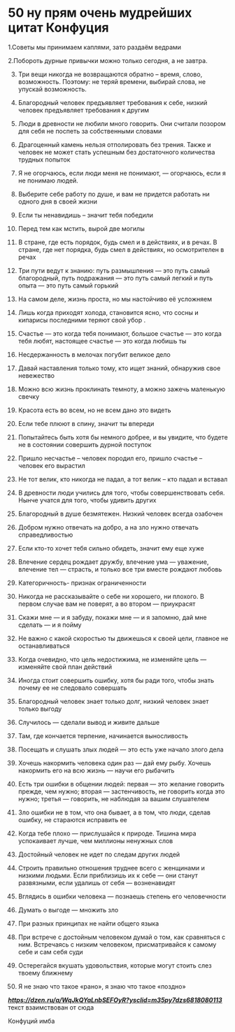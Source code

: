 # 50 ну прям очень мудрейших цитат Конфуция

 1.Советы мы принимаем каплями, зато раздаём ведрами

 2.Побороть дурные привычки можно только сегодня, а не завтра.

3. Три вещи никогда не возвращаются обратно – время, слово, возможность. Поэтому: не теряй времени, выбирай слова, не упускай возможность.

4. Благородный человек предъявляет требования к себе, низкий человек предъявляет требования к другим

5. Люди в древности не любили много говорить. Они считали позором для себя не поспеть за собственными словами
  
6. Драгоценный камень нельзя отполировать без трения. Также и человек не может стать успешным без достаточного количества трудных попыток

7. Я не огорчаюсь, если люди меня не понимают, — огорчаюсь, если я не понимаю людей.

8. Выберите себе работу по душе, и вам не придется работать ни одного дня в своей жизни

9. Если ты ненавидишь – значит тебя победили
   
10. Перед тем как мстить, вырой две могилы

11. В стране, где есть порядок, будь смел и в действиях, и в речах. В стране, где нет порядка, будь смел в действиях, но осмотрителен в речах

12. Три пути ведут к знанию: путь размышления — это путь самый благородный, путь подражания — это путь самый легкий и путь опыта — это путь самый горький

13. На самом деле, жизнь проста, но мы настойчиво её усложняем

14. Лишь когда приходят холода, становится ясно, что сосны и кипарисы последними теряют свой убор .

15. Счастье — это когда тебя понимают, большое счастье — это когда тебя любят, настоящее счастье — это когда любишь ты

16. Несдержанность в мелочах погубит великое дело

17. Давай наставления только тому, кто ищет знаний, обнаружив свое невежество

18. Можно всю жизнь проклинать темноту, а можно зажечь маленькую свечку

19. Красота есть во всем, но не всем дано это видеть

20. Если тебе плюют в спину, значит ты впереди

21. Попытайтесь быть хотя бы немного добрее, и вы увидите, что будете не в состоянии совершить дурной поступок

22. Пришло несчастье – человек породил его, пришло счастье – человек его вырастил

23. Не тот велик, кто никогда не падал, а тот велик – кто падал и вставал

24. В древности люди учились для того, чтобы совершенствовать себя. Нынче учатся для того, чтобы удивить других

25. Благородный в душе безмятежен. Низкий человек всегда озабочен

26. Добром нужно отвечать на добро, а на зло нужно отвечать справедливостью

27. Если кто-то хочет тебя сильно обидеть, значит ему еще хуже

28. Влечение сердец рождает дружбу, влечение ума — уважение, влечение тел — страсть, и только все три вместе рождают любовь

29. Категоричность- признак ограниченности

30. Никогда не рассказывайте о себе ни хорошего, ни плохого. В первом случае вам не поверят, а во втором — приукрасят

31. Скажи мне — и я забуду, покажи мне — и я запомню, дай мне сделать — и я пойму

32. Не важно с какой скоростью ты движешься к своей цели, главное не останавливаться

33. Когда очевидно, что цель недостижима, не изменяйте цель — изменяйте свой план действий

34. Иногда стоит совершить ошибку, хотя бы ради того, чтобы знать почему ее не следовало совершать

35. Благородный человек знает только долг, низкий человек знает только выгоду

36. Случилось — сделали вывод и живите дальше

37. Там, где кончается терпение, начинается выносливость

38. Посещать и слушать злых людей — это есть уже начало злого дела

39. Хочешь накормить человека один раз — дай ему рыбу. Хочешь накормить его на всю жизнь — научи его рыбачить

40. Есть три ошибки в общении людей: первая — это желание говорить прежде, чем нужно; вторая — застенчивость, не говорить когда это нужно; третья — говорить, не наблюдая за вашим слушателем

41. Зло ошибки не в том, что она бывает, а в том, что люди, сделав ошибку, не стараются исправить ее

42. Когда тебе плохо — прислушайся к природе. Тишина мира успокаивает лучше, чем миллионы ненужных слов

43. Достойный человек не идет по следам других людей

44. Строить правильно отношения труднее всего с женщинами и низкими людьми. Если приблизишь их к себе — они станут развязными, если удалишь от себя — возненавидят

45. Вглядись в ошибки человека — познаешь степень его человечности

46. Думать о выгоде — множить зло

47. При разных принципах не найти общего языка

48. При встрече с достойным человеком думай о том, как сравняться с ним. Встречаясь с низким человеком, присматривайся к самому себе и сам себя суди

49. Остерегайся вкушать удовольствия, которые могут стоить слез твоему ближнему

50. Я не знаю что такое «рано», я знаю что такое «поздно»

***https://dzen.ru/a/WqJkQYaLnbSEFOyR?ysclid=m35py7dzs6818080113***
текст взаимствован от сюда

Конфуций имба
